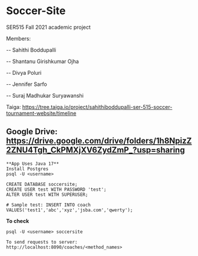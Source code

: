 # Soccer-Site
SER515 Fall 2021 academic project

Members:

-- Sahithi Boddupalli

-- Shantanu Girishkumar Ojha

-- Divya Poluri

-- Jennifer Sarfo

-- Suraj Madhukar Suryawanshi



Taiga: https://tree.taiga.io/project/sahithiboddupalli-ser-515-soccer-tournament-website/timeline

Google Drive: https://drive.google.com/drive/folders/1h8NpizZ2ZNU4Tgh_CkPMXjXV6ZydZmP_?usp=sharing
-----------------------------------------------------------------------------------------------

```
**App Uses Java 17**
Install Postgres
psql -U <username> 

CREATE DATABASE soccersite;
CREATE USER test WITH PASSWORD 'test';
ALTER USER test WITH SUPERUSER;

# Sample test: INSERT INTO coach VALUES('test1','abc','xyz','jsba.com','qwerty');
```
**To check**
```
psql -U <username> soccersite

To send requests to server: http://localhost:8090/coaches/<method_names>
```









